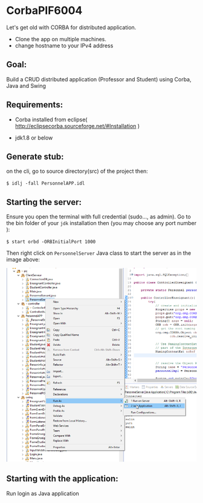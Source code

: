 # CorbaPIF6004
Let's get old with CORBA for distributed application.
 * Clone the app on multiple machines.
 * change  hostname to your IPv4 address

## Goal:

Build a CRUD distributed application (Professor and Student) using Corba, Java and Swing

## Requirements:
 * Corba installed from eclipse( http://eclipsecorba.sourceforge.net/#Installation )
 
 * jdk1.8 or below
 
## Generate stub:

on the cli, go to source directory(src) of the project then:

`$ idlj -fall PersonnelAPP.idl`



## Starting the server:

Ensure you open the terminal with full credential (sudo..., as admin). Go to the bin folder of your `jdk` installation then (you may choose any port number ):

 `$ start orbd -ORBInitialPort 1000`
 
 Then right click on `PersonnelServer` Java class to start the server as in the image above:
 
  <img src="img/startserver.png" >
  
## Starting with the application:

Run login as Java application
  
  
 